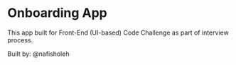 # Onboarding App

This app built for Front-End (UI-based) Code Challenge as part of interview process.

Built by: @nafisholeh
